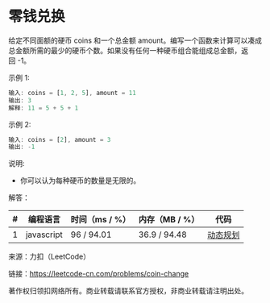 # 零钱兑换

给定不同面额的硬币 coins 和一个总金额 amount。编写一个函数来计算可以凑成总金额所需的最少的硬币个数。如果没有任何一种硬币组合能组成总金额，返回 -1。

示例 1:

``` javascript
输入: coins = [1, 2, 5], amount = 11
输出: 3
解释: 11 = 5 + 5 + 1
```

示例 2:

``` javascript
输入: coins = [2], amount = 3
输出: -1
```

说明:

- 你可以认为每种硬币的数量是无限的。

解答：

**#**|**编程语言**|**时间（ms / %）**|**内存（MB / %）**|**代码**
--|--|--|--|--
1|javascript|96 / 94.01|36.9 / 94.48|[动态规划](./javascript/ac_v1.js)

来源：力扣（LeetCode）

链接：https://leetcode-cn.com/problems/coin-change

著作权归领扣网络所有。商业转载请联系官方授权，非商业转载请注明出处。
